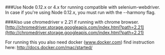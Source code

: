 ###Use Node 0.12.x or 4.x for running compatible with selenium-webdriver. In case if you're using Node 0.12.x, you must run with the --harmony flag.

###Also use chromedriver v 2.21 if running with chrome browser. [http://chromedriver.storage.googleapis.com/index.html?path=2.21](http://chromedriver.storage.googleapis.com/index.html?path=2.21)

For running this you also need docker (www.docker.com)
find instruction here: http://docs.docker.com/mac/started/